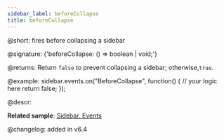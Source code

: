 ```yaml
---
sidebar_label: beforeCollapse
title: beforeCollapse
---          
```


@short: fires before collapsing a sidebar

@signature: {'beforeCollapse: () => boolean | void;'}

@returns:
Return `false` to prevent collapsing a sidebar; otherwise,`true`.

@example:
sidebar.events.on("BeforeCollapse", function() {
    // your logic here
    return false;
});

@descr:

**Related sample**: [Sidebar. Events](https://snippet.dhtmlx.com/qfddiu3i)

@changelog: added in v6.4

[comment]: # (@related: sidebar/events.md)
